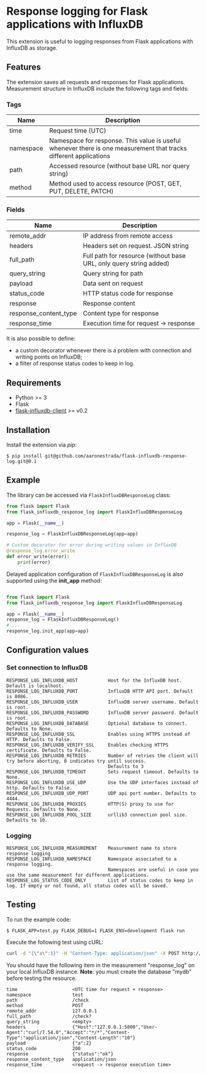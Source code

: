 # Response logging for Flask applications with InfluxDB
This extension is useful to logging responses from Flask applications with InfluxDB as storage.

## Features
The extension saves all requests and responses for Flask applications. Measurement structure in InfluxDB include the following tags and fields:

### Tags
|Name|Description|
|---|---|
|time|Request time (UTC)|
|namespace|Namespace for response. This value is useful whenever there is one measurement that tracks different applications|
|path|Accessed resource (without base URL nor query string)|
|method|Method used to access resource (POST, GET, PUT, DELETE, PATCH)|


### Fields
|Name|Description|
|---|---|
|remote_addr|IP address from remote access|
|headers|Headers set on request. JSON string|
|full_path|Full path for resource (without base URL, only query string added)|
|query_string|Query string for path|
|payload|Data sent on request|
|status_code|HTTP status code for response |
|response|Response content|
|response_content_type|Content type for response|
|response_time|Execution time for request -> response|

It is also possible to define: 
- a custom decorator whenever there is a problem with connection and writing points on InfluxDB;
- a filter of response status codes to keep in log. 

## Requirements
* Python >= 3
* Flask
* [flask-influxdb-client](https://github.com/aaronestrada/flask-influxdb-client) >= v0.2

## Installation
Install the extension via *pip*:

```
$ pip install git@github.com/aaronestrada/flask-influxdb-response-log.git@0.1
```

## Example
The library can be accessed via ``FlaskInfluxDBResponseLog`` class:

```python
from flask import Flask
from flask_influxdb_response_log import FlaskInfluxDBResponseLog

app = Flask(__name__)

response_log = FlaskInfluxDBResponseLog(app=app)

# Custom decorator for error during writing values in InfluxDB
@response_log.error_write
def error_write(error):    
    print(error)
```

Delayed application configuration of ``FlaskInfluxDBResponseLog`` is also supported using the **init_app** method:

```python

from flask import Flask
from flask_influxdb_response_log import FlaskInfluxDBResponseLog

app = Flask(__name__)
response_log = FlaskInfluxDBResponseLog()
# ...
response_log.init_app(app=app)
```

## Configuration values

### Set connection to InfluxDB
```
RESPONSE_LOG_INFLUXDB_HOST           Host for the InfluxDB host. Default is localhost.
RESPONSE_LOG_INFLUXDB_PORT           InfluxDB HTTP API port. Default is 8086.
RESPONSE_LOG_INFLUXDB_USER           InfluxDB server username. Default is root.
RESPONSE_LOG_INFLUXDB_PASSWORD       InfluxDB server password. Default is root.
RESPONSE_LOG_INFLUXDB_DATABASE       Optional database to connect.  Defaults to None.
RESPONSE_LOG_INFLUXDB_SSL            Enables using HTTPS instead of HTTP. Defaults to False.
RESPONSE_LOG_INFLUXDB_VERIFY_SSL     Enables checking HTTPS certificate. Defaults to False.
RESPONSE_LOG_INFLUXDB_RETRIES        Number of retries the client will try before aborting, 0 indicates try until success.
                                     Defaults to 3
RESPONSE_LOG_INFLUXDB_TIMEOUT        Sets request timeout. Defaults to None.
RESPONSE_LOG_INFLUXDB_USE_UDP        Use the UDP interfaces instead of http. Defaults to False.
RESPONSE_LOG_INFLUXDB_UDP_PORT       UDP api port number. Defaults to 4444.
RESPONSE_LOG_INFLUXDB_PROXIES        HTTP(S) proxy to use for Requests. Defaults to None.
RESPONSE_LOG_INFLUXDB_POOL_SIZE      urllib3 connection pool size. Defaults to 10.
```

### Logging
```
RESPONSE_LOG_INFLUXDB_MEASUREMENT    Measurement name to store response logging
RESPONSE_LOG_INFLUXDB_NAMESPACE      Namespace associated to a response logging.
                                     Namespaces are useful in case you use the same measurement for different applications.
RESPONSE_LOG_STATUS_CODE_ONLY        List of status codes to keep in log. If empty or not found, all status codes will be saved.
```                                        

## Testing
To run the example code:
```
$ FLASK_APP=test.py FLASK_DEBUG=1 FLASK_ENV=development flask run
```

Execute the following test using cURL:

```bash
curl -d "{\"a\":1}" -H "Content-Type: application/json" -X POST http://127.0.0.1:5000/check
```

You should have the following item in the measurement "response_log" on your local InfluxDB instance. **Note**: you must create the database "mydb" before testing the resource.

```
time                    <UTC time for request + response> 
namespace               test
path                    /check
method                  POST
remote_addr             127.0.0.1
full_path               /check?       
query_string            <empty>                                                                                                                                                                                                                                                 
headers                 {"Host":"127.0.0.1:5000","User-Agent":"curl/7.54.0","Accept":"*/*","Content-Type":"application/json","Content-Length":"10"}
payload                 {"a":2}
status_code             200
response                {"status":"ok"}
response_content_type   application/json
response_time           <request -> response execution time>
```
